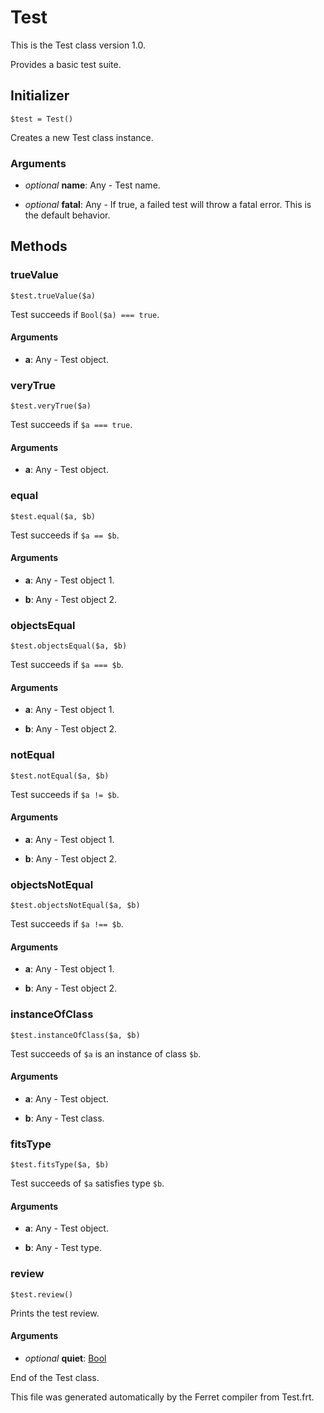 # Test

This is the Test class version 1.0.

Provides a basic test suite.


## Initializer

```
$test = Test()
```

Creates a new Test class instance.


### Arguments

* *optional* __name__: Any - Test name.

* *optional* __fatal__: Any - If true, a failed test will throw a fatal error.
This is the default behavior.

## Methods

### trueValue

```
$test.trueValue($a)
```

Test succeeds if `Bool($a) === true`.


#### Arguments

* __a__: Any - Test object.



### veryTrue

```
$test.veryTrue($a)
```

Test succeeds if `$a === true`.


#### Arguments

* __a__: Any - Test object.



### equal

```
$test.equal($a, $b)
```

Test succeeds if `$a == $b`.


#### Arguments

* __a__: Any - Test object 1.

* __b__: Any - Test object 2.



### objectsEqual

```
$test.objectsEqual($a, $b)
```

Test succeeds if `$a === $b`.


#### Arguments

* __a__: Any - Test object 1.

* __b__: Any - Test object 2.



### notEqual

```
$test.notEqual($a, $b)
```

Test succeeds if `$a != $b`.


#### Arguments

* __a__: Any - Test object 1.

* __b__: Any - Test object 2.



### objectsNotEqual

```
$test.objectsNotEqual($a, $b)
```

Test succeeds if `$a !== $b`.


#### Arguments

* __a__: Any - Test object 1.

* __b__: Any - Test object 2.



### instanceOfClass

```
$test.instanceOfClass($a, $b)
```

Test succeeds of `$a` is an instance of class `$b`.


#### Arguments

* __a__: Any - Test object.

* __b__: Any - Test class.



### fitsType

```
$test.fitsType($a, $b)
```

Test succeeds of `$a` satisfies type `$b`.


#### Arguments

* __a__: Any - Test object.

* __b__: Any - Test type.



### review

```
$test.review()
```

Prints the test review.


#### Arguments

* *optional* __quiet__: [Bool](/std/doc/Bool.md)  





End of the Test class.

This file was generated automatically by the Ferret compiler from
Test.frt.